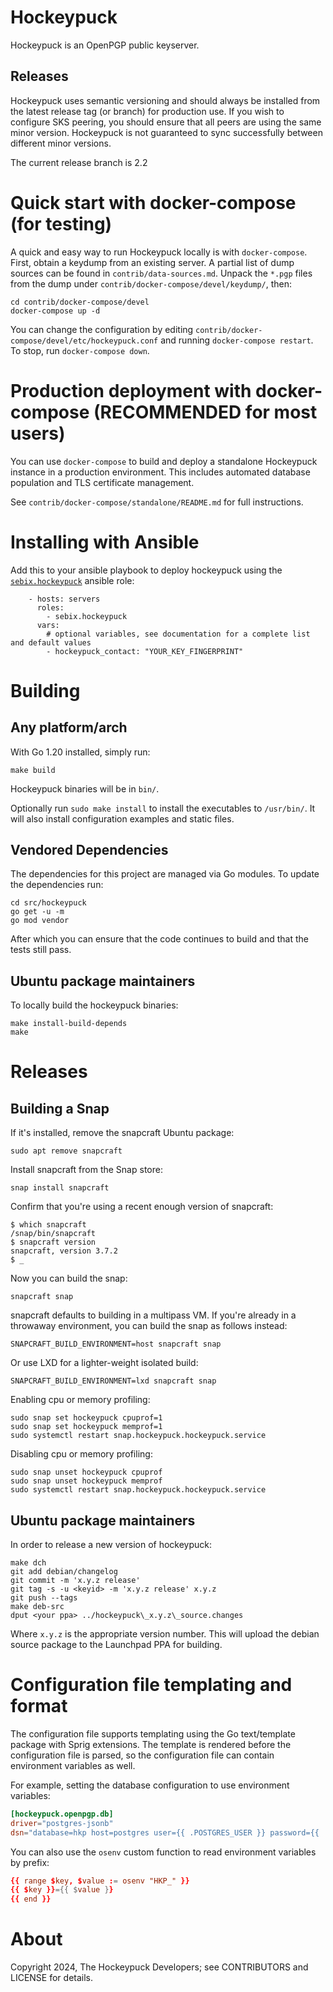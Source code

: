 # Hockeypuck

Hockeypuck is an OpenPGP public keyserver.

## Releases

Hockeypuck uses semantic versioning and should always be installed from the latest release tag (or branch) for production use.
If you wish to configure SKS peering, you should ensure that all peers are using the same minor version.
Hockeypuck is not guaranteed to sync successfully between different minor versions.

The current release branch is 2.2

# Quick start with docker-compose (for testing)

A quick and easy way to run Hockeypuck locally is with `docker-compose`.
First, obtain a keydump from an existing server.
A partial list of dump sources can be found in `contrib/data-sources.md`.
Unpack the `*.pgp` files from the dump under `contrib/docker-compose/devel/keydump/`, then:

    cd contrib/docker-compose/devel
    docker-compose up -d

You can change the configuration by editing `contrib/docker-compose/devel/etc/hockeypuck.conf` and running `docker-compose restart`.
To stop, run `docker-compose down`.

# Production deployment with docker-compose (RECOMMENDED for most users)

You can use `docker-compose` to build and deploy a standalone Hockeypuck instance in a production environment.
This includes automated database population and TLS certificate management.

See `contrib/docker-compose/standalone/README.md` for full instructions.

# Installing with Ansible

Add this to your ansible playbook to deploy hockeypuck using the [`sebix.hockeypuck`](https://galaxy.ansible.com/sebix/hockeypuck) ansible role:

```
    - hosts: servers
      roles:
        - sebix.hockeypuck
      vars:
        # optional variables, see documentation for a complete list and default values
        - hockeypuck_contact: "YOUR_KEY_FINGERPRINT"
```

# Building

## Any platform/arch

With Go 1.20 installed, simply run:

    make build

Hockeypuck binaries will be in `bin/`.

Optionally run `sudo make install` to install the executables to `/usr/bin/`.
It will also install configuration examples and static files.

## Vendored Dependencies

The dependencies for this project are managed via Go modules.
To update the dependencies run:

    cd src/hockeypuck
    go get -u -m
    go mod vendor

After which you can ensure that the code continues to build and
that the tests still pass.

## Ubuntu package maintainers

To locally build the hockeypuck binaries:

    make install-build-depends
    make

# Releases

## Building a Snap

If it's installed, remove the snapcraft Ubuntu package:

    sudo apt remove snapcraft

Install snapcraft from the Snap store:

    snap install snapcraft

Confirm that you're using a recent enough version of snapcraft:

    $ which snapcraft
    /snap/bin/snapcraft
    $ snapcraft version
    snapcraft, version 3.7.2
    $ _

Now you can build the snap:

    snapcraft snap

snapcraft defaults to building in a multipass VM.  If you're already
in a throwaway environment, you can build the snap as follows instead:

    SNAPCRAFT_BUILD_ENVIRONMENT=host snapcraft snap

Or use LXD for a lighter-weight isolated build:

    SNAPCRAFT_BUILD_ENVIRONMENT=lxd snapcraft snap

Enabling cpu or memory profiling:

    sudo snap set hockeypuck cpuprof=1
    sudo snap set hockeypuck memprof=1
    sudo systemctl restart snap.hockeypuck.hockeypuck.service

Disabling cpu or memory profiling:

    sudo snap unset hockeypuck cpuprof
    sudo snap unset hockeypuck memprof
    sudo systemctl restart snap.hockeypuck.hockeypuck.service

## Ubuntu package maintainers

In order to release a new version of hockeypuck:

    make dch
    git add debian/changelog
    git commit -m 'x.y.z release'
    git tag -s -u <keyid> -m 'x.y.z release' x.y.z
    git push --tags
    make deb-src
    dput <your ppa> ../hockeypuck\_x.y.z\_source.changes

Where `x.y.z` is the appropriate version number.
This will upload the debian source package to the Launchpad PPA for building.

# Configuration file templating and format

The configuration file supports templating using the Go text/template package with Sprig extensions.
The template is rendered before the configuration file is parsed, so the configuration file can contain
environment variables as well.

For example, setting the database configuration to use environment variables:

```toml
[hockeypuck.openpgp.db]
driver="postgres-jsonb"
dsn="database=hkp host=postgres user={{ .POSTGRES_USER }} password={{ .POSTGRES_PASSWORD }} port=5432 sslmode=disable"
```

You can also use the `osenv` custom function to read environment variables by prefix:

```toml
{{ range $key, $value := osenv "HKP_" }}
{{ $key }}={{ $value }}
{{ end }}
```

# About

Copyright 2024, The Hockeypuck Developers; see CONTRIBUTORS and LICENSE for details.
